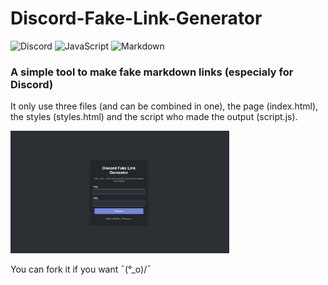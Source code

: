 # Discord-Fake-Link-Generator
![Discord](https://img.shields.io/badge/Discord-%235865F2.svg?style=for-the-badge&logo=discord&logoColor=white)  ![JavaScript](https://img.shields.io/badge/javascript-%23323330.svg?style=for-the-badge&logo=javascript&logoColor=%23F7DF1E)  ![Markdown](https://img.shields.io/badge/markdown-%23000000.svg?style=for-the-badge&logo=markdown&logoColor=white)

### A simple tool to make fake markdown links (especialy for Discord)

It only use three files (and can be combined in one), the page (index.html), the styles (styles.html) and the script who made the output (script.js).

<img src="https://github.com/Soleil-des-chats/Discord-Fake-Link-Generator/raw/main/screenshot.png" alt="Screenshot of the website showing the fields completely blank" width="350">

You can fork it if you want ¯\(°_o)/¯
